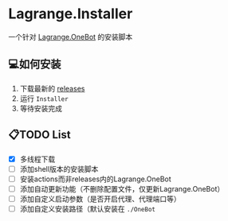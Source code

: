 # Lagrange.Installer
一个针对 [Lagrange.OneBot]("https://github.com/LagrangeDev/Lagrange.Core") 的安装脚本

## 💻如何安装

1. 下载最新的 [releases](https://github.com/xiaosuyyds/Lagrange.Installer/releases)
2. 运行 `Installer`
3. 等待安装完成

## 📋TODO List

- [x] 多线程下载
- [ ] 添加shell版本的安装脚本
- [ ] 安装actions而非releases内的Lagrange.OneBot
- [ ] 添加自动更新功能（不删除配置文件，仅更新Lagrange.OneBot）
- [ ] 添加自定义启动参数（是否开启代理、代理端口等）
- [ ] 添加自定义安装路径（默认安装在 `./OneBot`